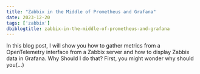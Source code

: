 ```yaml
---
title: "Zabbix in the Middle of Prometheus and Grafana"
date: 2023-12-20
tags: ['zabbix']
dbiblogtitle: zabbix-in-the-middle-of-prometheus-and-grafana
---
```

In this blog post, I will show you how to gather metrics from a OpenTelemetry interface from a Zabbix server and how to display Zabbix data in Grafana. Why Should I do that? First, you might wonder why should you(…)